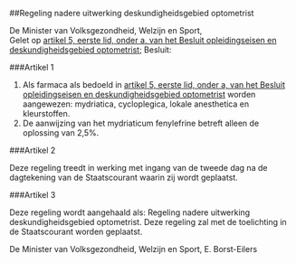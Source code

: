 <meta http-equiv='Content-Type' content='text/html; charset=utf-8' />

##Regeling nadere uitwerking deskundigheidsgebied optometrist 

De Minister van Volksgezondheid, Welzijn en Sport,  
Gelet op [artikel 5, eerste lid, onder a, van het Besluit opleidingseisen en deskundigheidsgebied optometrist](../../../../../../../AMvB/besluit/opleidingseisen/en/deskundigheidsgebied/optometrist/BWBR0011461/README.md);
Besluit:     

###Artikel  1  

1.  Als farmaca als bedoeld in [artikel 5, eerste lid, onder a, van het Besluit opleidingseisen en deskundigheidsgebied optometrist](../../../../../../../AMvB/besluit/opleidingseisen/en/deskundigheidsgebied/optometrist/BWBR0011461/README.md) worden aangewezen: mydriatica, cycloplegica, lokale anesthetica en kleurstoffen.   
2.  De aanwijzing van het mydriaticum fenylefrine betreft alleen de oplossing van 2,5%.   

###Artikel  2  

Deze regeling treedt in werking met ingang van de tweede dag na de dagtekening van de Staatscourant waarin zij wordt geplaatst.  

###Artikel  3  

Deze regeling wordt aangehaald als: Regeling nadere uitwerking deskundigheidsgebied optometrist. 
Deze regeling zal met de toelichting in de Staatscourant worden geplaatst.   

De 
Minister van Volksgezondheid, Welzijn en Sport,
E. Borst-Eilers      
